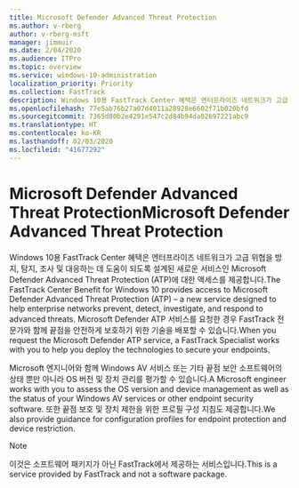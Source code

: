 ```yaml
---
title: Microsoft Defender Advanced Threat Protection
ms.author: v-rberg
author: v-rberg-msft
manager: jimmuir
ms.date: 2/04/2020
ms.audience: ITPro
ms.topic: overview
ms.service: windows-10-administration
localization_priority: Priority
ms.collection: FastTrack
description: Windows 10용 FastTrack Center 혜택은 엔터프라이즈 네트워크가 고급 위협을 방지, 탐지, 조사 및 대응하는 데 도움이 되도록 설계된 새로운 서비스인 Microsoft Defender Advanced Threat Protection (ATP)에 대한 액세스를 제공합니다.
ms.openlocfilehash: 77e5ab76b27a07d4011a28928e6602f71b020bfd
ms.sourcegitcommit: 7365d80b2e4291e547c2d84b94da02697221abc9
ms.translationtype: HT
ms.contentlocale: ko-KR
ms.lasthandoff: 02/03/2020
ms.locfileid: "41677292"
---
```

# <a name="microsoft-defender-advanced-threat-protection"></a><span data-ttu-id="2c5ad-103">Microsoft Defender Advanced Threat Protection</span><span class="sxs-lookup"><span data-stu-id="2c5ad-103">Microsoft Defender Advanced Threat Protection</span></span>

<span data-ttu-id="2c5ad-104">Windows 10용 FastTrack Center 혜택은 엔터프라이즈 네트워크가 고급 위협을 방지, 탐지, 조사 및 대응하는 데 도움이 되도록 설계된 새로운 서비스인 Microsoft Defender Advanced Threat Protection (ATP)에 대한 액세스를 제공합니다.</span><span class="sxs-lookup"><span data-stu-id="2c5ad-104">The FastTrack Center Benefit for Windows 10 provides access to Microsoft Defender Advanced Threat Protection (ATP) – a new service designed to help enterprise networks prevent, detect, investigate, and respond to advanced threats.</span></span> <span data-ttu-id="2c5ad-105">Microsoft Defender ATP 서비스를 요청한 경우 FastTrack 전문가와 함께 끝점을 안전하게 보호하기 위한 기술을 배포할 수 있습니다.</span><span class="sxs-lookup"><span data-stu-id="2c5ad-105">When you request the Microsoft Defender ATP service, a FastTrack Specialist works with you to help you deploy the technologies to secure your endpoints.</span></span>

<span data-ttu-id="2c5ad-106">Microsoft 엔지니어와 함께 Windows AV 서비스 또는 기타 끝점 보안 소프트웨어의 상태 뿐만 아니라 OS 버전 및 장치 관리를 평가할 수 있습니다.</span><span class="sxs-lookup"><span data-stu-id="2c5ad-106">A Microsoft engineer works with you to assess the OS version and device management as well as the status of your Windows AV services or other endpoint security software.</span></span> <span data-ttu-id="2c5ad-107">또한 끝점 보호 및 장치 제한을 위한 프로필 구성 지침도 제공합니다.</span><span class="sxs-lookup"><span data-stu-id="2c5ad-107">We also provide guidance for configuration profiles for endpoint protection and device restriction.</span></span>  

> [!NOTE]
> <span data-ttu-id="2c5ad-108">이것은 소프트웨어 패키지가 아닌 FastTrack에서 제공하는 서비스입니다.</span><span class="sxs-lookup"><span data-stu-id="2c5ad-108">This is a service provided by FastTrack and not a software package.</span></span> 